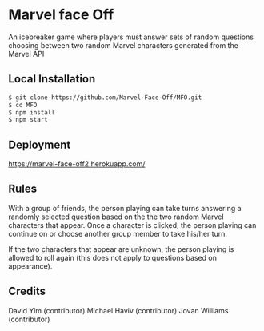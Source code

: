
# Marvel face Off

An icebreaker game where players must answer sets of random questions choosing between two random Marvel characters generated from the Marvel API

## Local Installation

```bash
$ git clone https://github.com/Marvel-Face-Off/MFO.git
$ cd MFO
$ npm install
$ npm start
```

## Deployment

https://marvel-face-off2.herokuapp.com/

## Rules

With a group of friends, the person playing can take turns answering a randomly selected
question based on the the two random Marvel characters that appear. Once a character is clicked, the person playing can continue on or choose another group member to take his/her turn.

If the two characters that appear are unknown, the person playing is allowed to roll again (this does not apply to questions based on appearance).

## Credits

David Yim (contributor)
Michael Haviv (contributor)
Jovan Williams (contributor)
